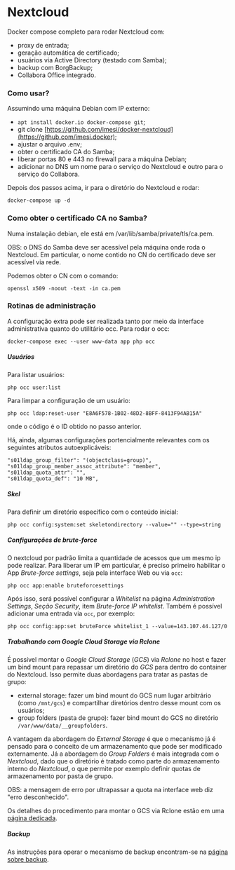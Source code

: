 # Nextcloud

Docker compose completo para rodar Nextcloud com:

  - proxy de entrada;
  - geração automática de certificado;
  - usuários via Active Directory (testado com Samba);
  - backup com BorgBackup;
  - Collabora Office integrado.

### Como usar?

Assumindo uma máquina Debian com IP externo:

  - `apt install docker.io docker-compose git`;
  - git clone [https://github.com/imesi/docker-nextcloud](https://github.com/imesi.docker);
  - ajustar o arquivo .env;
  - obter o certificado CA do Samba;
  - liberar portas 80 e 443 no firewall para a máquina Debian;
  - adicionar no DNS um nome para o serviço do Nextcloud e outro para o serviço do Collabora.

Depois dos passos acima, ir para o diretório do Nextcloud e rodar:

    docker-compose up -d

### Como obter o certificado CA no Samba?

Numa instalação debian, ele está em /var/lib/samba/private/tls/ca.pem.

OBS: o DNS do Samba deve ser acessível pela máquina onde roda o Nextcloud. Em particular, o nome contido no CN do certificado deve ser acessível via rede.

Podemos obter o CN com o comando:

    openssl x509 -noout -text -in ca.pem

### Rotinas de administração

A configuração extra pode ser realizada tanto por meio da interface administrativa quanto do utilitário occ. Para rodar o occ:

    docker-compose exec --user www-data app php occ

##### Usuários

Para listar usuários:

    php occ user:list

Para limpar a configuração de um usuário:

    php occ ldap:reset-user "E8A6F578-1B02-48D2-8BFF-8413F94AB15A"

onde o código é o ID obtido no passo anterior.

Há, ainda, algumas configurações portencialmente relevantes com os seguintes atributos autoexplicáveis:

```
"s01ldap_group_filter": "(objectclass=group)",
"s01ldap_group_member_assoc_attribute": "member",
"s01ldap_quota_attr": "",
"s01ldap_quota_def": "10 MB",
```

##### Skel

Para definir um diretório específico com o conteúdo inicial:

    php occ config:system:set skeletondirectory --value="" --type=string

##### Configurações de brute-force

O nextcloud por padrão limita a quantidade de acessos que um mesmo ip pode realizar. Para liberar um IP em particular, é preciso primeiro habilitar o App _Brute-force settings_, seja pela interface Web ou via ``occ``:

    php occ app:enable bruteforcesettings

Após isso, será possível configurar a _Whitelist_ na página _Administration Settings_, _Seção Security_, item _Brute-force IP whitelist_. Também é possível adicionar uma entrada via `occ`, por exemplo:

    php occ config:app:set bruteForce whitelist_1 --value=143.107.44.127/0

##### Trabalhando com Google Cloud Storage via Rclone

É possível montar o *Google Cloud Storage* (*GCS*) via *Rclone* no host e fazer um bind mount para repassar um diretório do *GCS* para dentro do container do Nextcloud. Isso permite duas abordagens para tratar as pastas de grupo:

  - external storage: fazer um bind mount do GCS num lugar arbitrário (como `/mnt/gcs`) e compartilhar diretórios dentro desse mount com os usuários;
  - group folders (pasta de grupo): fazer bind mount do GCS no diretório `/var/www/data/__groupfolders`.

A vantagem da abordagem do _External Storage_ é que o mecanismo já é pensado para o conceito de um armazenamento que pode ser modificado externamente. Já a abordagem do _Group Folders_ é mais integrada com o _Nextcloud_, dado que o diretório é tratado como parte do armazenamento interno do _Nextcloud_, o que permite por exemplo definir quotas de armazenamento por pasta de grupo.

OBS: a mensagem de erro por ultrapassar a quota na interface web diz "erro desconhecido".

Os detalhes do procedimento para montar o GCS via Rclone estão em uma [página dedicada](rclone.md).

##### Backup
As instruções para operar o mecanismo de backup encontram-se na [página sobre backup](borg.md).
